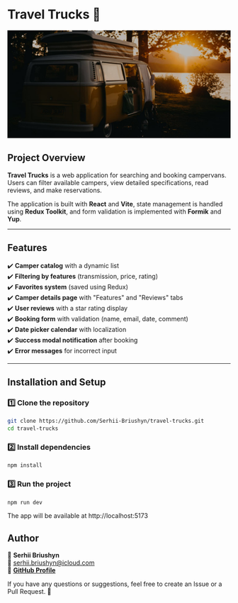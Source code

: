 # **Travel Trucks** 🚐

![Travel Trucks Preview](public/background.jpg)

## **Project Overview**

**Travel Trucks** is a web application for searching and booking campervans. Users can filter available campers, view detailed specifications, read reviews, and make reservations.

The application is built with **React** and **Vite**, state management is handled using **Redux Toolkit**, and form validation is implemented with **Formik** and **Yup**.

---

## **Features**

✔️ **Camper catalog** with a dynamic list  
✔️ **Filtering by features** (transmission, price, rating)  
✔️ **Favorites system** (saved using Redux)  
✔️ **Camper details page** with "Features" and "Reviews" tabs  
✔️ **User reviews** with a star rating display  
✔️ **Booking form** with validation (name, email, date, comment)  
✔️ **Date picker calendar** with localization  
✔️ **Success modal notification** after booking  
✔️ **Error messages** for incorrect input

---

## **Installation and Setup**

### **1️⃣ Clone the repository**

```sh
git clone https://github.com/Serhii-Briushyn/travel-trucks.git
cd travel-trucks
```

### **2️⃣ Install dependencies**

```sh
npm install
```

### **3️⃣ Run the project**

```sh
npm run dev
```

The app will be available at http://localhost:5173

## **Author**

👤 **Serhii Briushyn**  
📧 [serhii.briushyn@icloud.com](mailto:serhii.briushyn@icloud.com)  
🔗 **[GitHub Profile](https://github.com/Serhii-Briushyn)**

If you have any questions or suggestions, feel free to create an Issue or a Pull Request. 🚀
